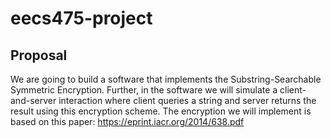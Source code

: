 # eecs475-project

## Proposal
We are going to build a software that implements the Substring-Searchable
Symmetric Encryption. Further, in the software we will simulate a client-and-server
interaction where client queries a string and server returns the result using this
encryption scheme. 
The encryption we will implement is based on this paper:
https://eprint.iacr.org/2014/638.pdf


